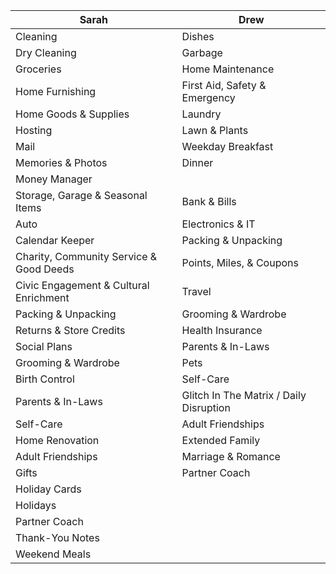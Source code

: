 | Sarah                                   | Drew                                    |
| --------------------------------------- | --------------------------------------- |
| Cleaning                                | Dishes                                  |
| Dry Cleaning                            | Garbage                                 |
| Groceries                               | Home Maintenance                        |
| Home Furnishing                         | First Aid, Safety & Emergency           |
| Home Goods & Supplies                   | Laundry                                 |
| Hosting                                 | Lawn & Plants                           |
| Mail                                    | Weekday Breakfast                       |
| Memories & Photos                       | Dinner                                  |
| Money Manager                           |                          |
| Storage, Garage & Seasonal Items        | Bank & Bills                            |
| Auto                                    | Electronics & IT                        |
| Calendar Keeper                         | Packing & Unpacking                     |
| Charity, Community Service & Good Deeds | Points, Miles, & Coupons                |
| Civic Engagement & Cultural Enrichment  | Travel                                  |
| Packing & Unpacking                     | Grooming & Wardrobe                     |
| Returns & Store Credits                 | Health Insurance                        |
| Social Plans                            | Parents & In-Laws                       |
| Grooming & Wardrobe                     | Pets                                    |
| Birth Control                           | Self-Care                               |
| Parents & In-Laws                       | Glitch In The Matrix / Daily Disruption |
| Self-Care                               | Adult Friendships                       |
| Home Renovation                         | Extended Family                         |
| Adult Friendships                       | Marriage & Romance                      |
| Gifts                                   | Partner Coach                           |
| Holiday Cards                           |                                         |
| Holidays                                |                                         |
| Partner Coach                           |                                         |
| Thank-You Notes                         |                                         |
|                 Weekend Meals                        |       |
